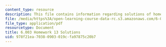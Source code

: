 ```yaml
---
content_type: resource
description: This file contains information regarding solutions of homework 13.
file: /media/https%3A/open-learning-course-data-rc.s3.amazonaws.com/6-003-signals-and-systems-fall-2011/978f21ea70380903019cfa97875c20b7_MIT6_003F11_sol13.pdf
file_type: application/pdf
resourcetype: Document
title: 6.003 Homework 13 Solutions
uid: 978f21ea-7038-0903-019c-fa97875c20b7
---
```

